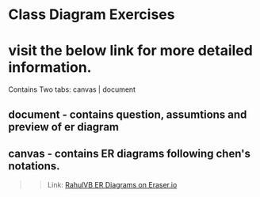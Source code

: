 # Class Diagram Exercises
# visit the below link for more detailed information.

Contains Two tabs: canvas | document

## document - contains question, assumtions and preview of er diagram
## canvas - contains ER diagrams following chen's notations.

>> Link: [RahulVB ER Diagrams on Eraser.io](https://app.eraser.io/workspace/LqbZqyGrRBmX7KbPUmUi?origin=share)
